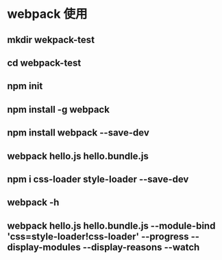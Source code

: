 # webpack 使用
## mkdir wekpack-test
## cd webpack-test
## npm init
## npm install -g webpack
## npm install webpack --save-dev
## webpack hello.js hello.bundle.js
## npm i css-loader style-loader --save-dev
## webpack -h
## webpack hello.js hello.bundle.js --module-bind 'css=style-loader!css-loader' --progress --display-modules --display-reasons --watch
